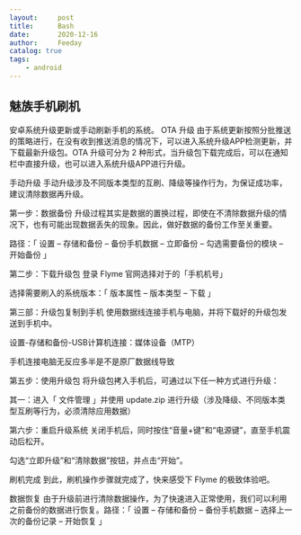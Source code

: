 ```yaml
---
layout:     post
title:      Bash
date:       2020-12-16
author:     Feeday
catalog: true
tags:
    - android
---
```


## 魅族手机刷机

安卓系统升级更新或手动刷新手机的系统。
OTA 升级
由于系统更新按照分批推送的策略进行，在没有收到推送消息的情况下，可以进入系统升级APP检测更新，并下载最新升级包。OTA 升级可分为 2 种形式，当升级包下载完成后，可以在通知栏中直接升级，也可以进入系统升级APP进行升级。

手动升级
手动升级涉及不同版本类型的互刷、降级等操作行为，为保证成功率，建议清除数据再升级。

第一步：数据备份
升级过程其实是数据的置换过程，即使在不清除数据升级的情况下，也有可能出现数据丢失的现象。因此，做好数据的备份工作至关重要。

路径：「 设置 – 存储和备份 – 备份手机数据 – 立即备份 – 勾选需要备份的模块 – 开始备份 」


第二步：下载升级包
登录 Flyme 官网选择对于的「手机机号」


选择需要刷入的系统版本：「 版本属性 – 版本类型 – 下载 」


第三部：升级包复制到手机
使用数据线连接手机与电脑，并将下载好的升级包发送到手机中。

设置-存储和备份-USB计算机连接：媒体设备（MTP）

手机连接电脑无反应多半是不是原厂数据线导致


第五步：使用升级包
将升级包拷入手机后，可通过以下任一种方式进行升级：

其一：进入「 文件管理 」并使用 update.zip 进行升级（涉及降级、不同版本类型互刷等行为，必须清除应用数据）


第六步：重启升级系统
关闭手机后，同时按住“音量+键”和“电源键”，直至手机震动后松开。

勾选“立即升级”和“清除数据”按钮，并点击“开始”。


刷机完成
到此，刷机操作步骤就完成了，快来感受下 Flyme 的极致体验吧。


数据恢复
由于升级前进行清除数据操作，为了快速进入正常使用，我们可以利用之前备份的数据进行恢复。路径：「 设置 – 存储和备份 – 备份手机数据 – 选择上一次的备份记录 – 开始恢复 」
